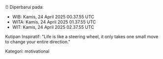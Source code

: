 ⏰ Diperbarui pada:
- WIB: Kamis, 24 April 2025 00.37.55 UTC
- WITA: Kamis, 24 April 2025 01.37.55 UTC
- WIT: Kamis, 24 April 2025 02.37.55 UTC

Kutipan Inspiratif:
"Life is like a steering wheel, it only takes one small move to change your entire direction."


Kategori: motivational

